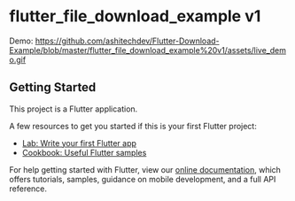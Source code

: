 # flutter_file_download_example v1

Demo:
https://github.com/ashitechdev/Flutter-Download-Example/blob/master/flutter_file_download_example%20v1/assets/live_demo.gif

## Getting Started

This project is a Flutter application.

A few resources to get you started if this is your first Flutter project:

- [Lab: Write your first Flutter app](https://flutter.dev/docs/get-started/codelab)
- [Cookbook: Useful Flutter samples](https://flutter.dev/docs/cookbook)

For help getting started with Flutter, view our
[online documentation](https://flutter.dev/docs), which offers tutorials,
samples, guidance on mobile development, and a full API reference.
